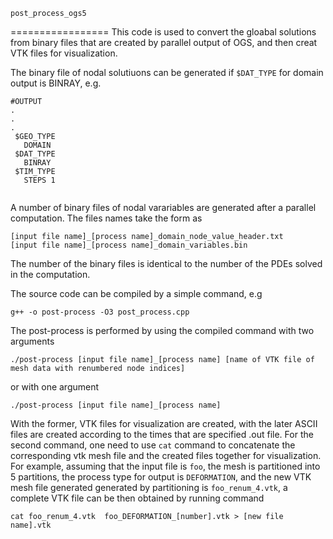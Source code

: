 ``post_process_ogs5``

=================
This code is used to convert the gloabal solutions from binary files that are created by parallel output of OGS, and then creat VTK files for visualization.

The binary file of nodal solutiuons can be generated if ``$DAT_TYPE`` for domain output is BINRAY, e.g.
```
#OUTPUT
.
.
. 
 $GEO_TYPE
   DOMAIN 
 $DAT_TYPE
   BINRAY
 $TIM_TYPE
   STEPS 1
   
```
A number of binary files of nodal varariables are generated after a parallel computation. The files names take the form as
```
[input file name]_[process name]_domain_node_value_header.txt
[input file name]_[process name]_domain_variables.bin   
```

The number of the binary files is identical to the number of the PDEs solved in the computation.

The source code can be compiled by a simple command, e.g
```
g++ -o post-process -O3 post_process.cpp
```


The post-process is performed by using the compiled command with two arguments

```
./post-process [input file name]_[process name] [name of VTK file of mesh data with renumbered node indices]
```
or with one argument
```
./post-process [input file name]_[process name]
```
With the former, VTK files for visualization are created, with the later ASCII files are created according to the times that are specified .out file. For the second command, one need to use ``cat`` command to concatenate the corresponding vtk mesh file and the created files together for visualization. For example, assuming that the input file is ``foo``, the mesh is partitioned into 5 partitions, the process type for output is ``DEFORMATION``, and the new VTK mesh file  generated generated by partitioning is ``foo_renum_4.vtk``, a complete VTK file can be then obtained by running command
```
cat foo_renum_4.vtk  foo_DEFORMATION_[number].vtk > [new file name].vtk
```



